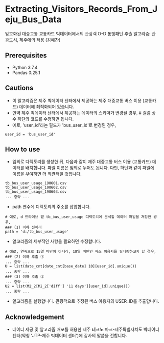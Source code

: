 # Extracting_Visitors_Records_From_Jeju_Bus_Data
암호화된 대중교통 교통카드 빅데이터에서의 관광객 O-D 통행패턴 추출 알고리즘: 관광도시, 제주에의 적용 (김예찬)

## Prerequisites
- Python 3.7.4
- Pandas 0.25.1

## Cautions
- 이 알고리즘은 제주 빅데이터 센터에서 제공하는 제주 대중교통 버스 이용 (교통카드) 데이터에 최적화되어 있습니다.
- 만약 제주 빅데이터 센터에서 제공하는 데이터의 스키마가 변경될 경우, # 컬럼 상수 하단의 코드를 수정하면 됩니다.
- 예로, 'user_id'라는 필드가 'bus_user_id'로 변경된 경우, 
~~~
user_id = 'bus_user_id'
~~~

## How to use
- 임의로 디렉토리를 생성한 뒤, 다음과 같이 제주 대중교통 버스 이용 (교통카드) 데이터를 배치합니다. 파일 이름은 임의로 두어도 됩니다. 다만, 하단과 같이 파일에 이름을 부여하면 더 직관적일 것입니다.
~~~
tb_bus_user_usage_190601.csv
tb_bus_user_usage_190602.csv
tb_bus_user_usage_190603.csv
... 중략 ...
~~~
- path 변수에 디렉토리의 주소를 삽입합니다.
~~~
# 예로, d 드라이브 밑 tb_bus_user_usage 디렉토리에 분석할 데이터 파일을 저장한 경우,
### (1) 이하 전처리
path = 'd:/tb_bus_user_usage'
~~~
- 알고리즘의 세부적인 사항을 필요하면 수정합니다.
~~~
# 예로, 연속으로 15일 미만이 아니라, 10일 미만인 버스 이용자를 필터링하고자 할 경우,
### (2) 이하 추출 ①
... 중략 ...
U = list(date_cnt[date_cnt[base_date] 10][user_id].unique())
... 중략 ...
### (3) 이하 추출 ②
... 중략 ...
U2 = list(M2_2[M2_2['diff'] '11 days'][user_id].unique()) 
... 중략 ...
~~~
- 알고리즘을 실행합니다. 관광객으로 추정된 버스 이용자의 USER_ID를 추출합니다.

## Acknowledgement
- 데이터 제공 및 알고리즘 배포를 허용한 제주 테크노 파크-제주특별자치도 빅데이터 센터(약칭 'JTP-제주 빅데이터 센터')에 감사의 말씀을 전합니다.

